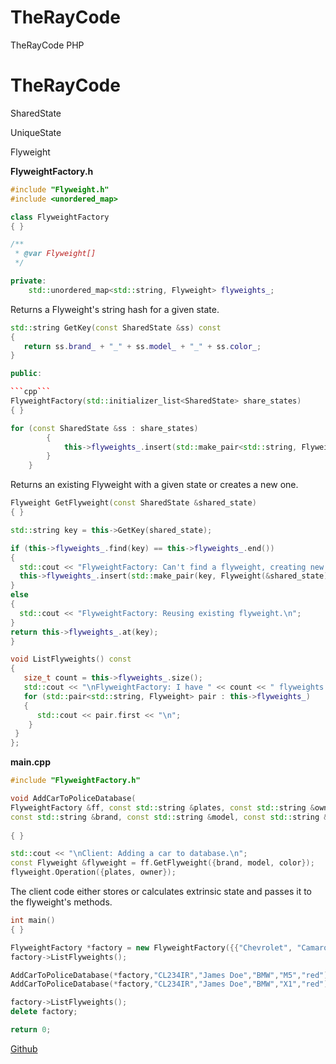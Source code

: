 # TheRayCode
TheRayCode PHP 
# TheRayCode

SharedState

UniqueState

Flyweight

**FlyweightFactory.h**

```cpp
#include "Flyweight.h"
#include <unordered_map>
```
```cpp
class FlyweightFactory
{ }
```
```cpp
/**
 * @var Flyweight[]
 */
```

```cpp
private:
    std::unordered_map<std::string, Flyweight> flyweights_;
```    
Returns a Flyweight's string hash for a given state.

```cpp
std::string GetKey(const SharedState &ss) const
{
   return ss.brand_ + "_" + ss.model_ + "_" + ss.color_;
}
```

```cpp
public:

```cpp```
FlyweightFactory(std::initializer_list<SharedState> share_states)
{ }
```
```cpp
for (const SharedState &ss : share_states)
        {
            this->flyweights_.insert(std::make_pair<std::string, Flyweight>(this->GetKey(ss), Flyweight(&ss)));
        }
    }
```    
Returns an existing Flyweight with a given state or creates a new one.

```cpp
Flyweight GetFlyweight(const SharedState &shared_state)
{ }
```
```cpp
std::string key = this->GetKey(shared_state);
```
```cpp
if (this->flyweights_.find(key) == this->flyweights_.end())
{
  std::cout << "FlyweightFactory: Can't find a flyweight, creating new one.\n";
  this->flyweights_.insert(std::make_pair(key, Flyweight(&shared_state)));
}
else
{
  std::cout << "FlyweightFactory: Reusing existing flyweight.\n";
}
return this->flyweights_.at(key);
}
```
```cpp
void ListFlyweights() const
{
   size_t count = this->flyweights_.size();
   std::cout << "\nFlyweightFactory: I have " << count << " flyweights:\n";
   for (std::pair<std::string, Flyweight> pair : this->flyweights_)
   {
      std::cout << pair.first << "\n";
    }
 }
};
```



**main.cpp**

```cpp
#include "FlyweightFactory.h"
```

```cpp
void AddCarToPoliceDatabase(
FlyweightFactory &ff, const std::string &plates, const std::string &owner,
const std::string &brand, const std::string &model, const std::string &color)
        
{ }
```

```cpp
std::cout << "\nClient: Adding a car to database.\n";
const Flyweight &flyweight = ff.GetFlyweight({brand, model, color});
flyweight.Operation({plates, owner});
```

The client code either stores or calculates extrinsic state and passes it to the flyweight's methods. 

```cpp
int main()
{ }
```
```cpp
FlyweightFactory *factory = new FlyweightFactory({{"Chevrolet", "Camaro2018", "pink"}, {"Mercedes Benz", "C300", "black"}, {"Mercedes Benz", "C500", "red"}, {"BMW", "M5", "red"}, {"BMW", "X6", "white"}});
factory->ListFlyweights();
```
```cpp
AddCarToPoliceDatabase(*factory,"CL234IR","James Doe","BMW","M5","red");
AddCarToPoliceDatabase(*factory,"CL234IR","James Doe","BMW","X1","red");
```
```cpp
factory->ListFlyweights();
delete factory;
```
```cpp
return 0;
```


[Github](https://www.TheRayCode.com)
